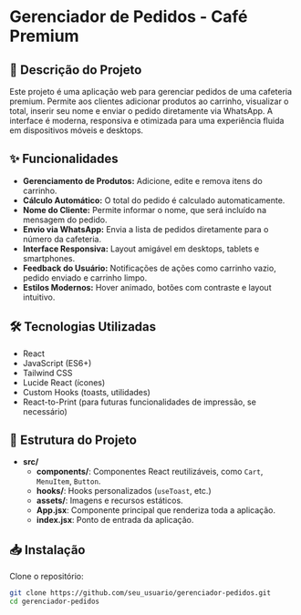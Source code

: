 # Gerenciador de Pedidos - Café Premium

## 🧾 Descrição do Projeto
Este projeto é uma aplicação web para gerenciar pedidos de uma cafeteria premium. Permite aos clientes adicionar produtos ao carrinho, visualizar o total, inserir seu nome e enviar o pedido diretamente via WhatsApp. A interface é moderna, responsiva e otimizada para uma experiência fluida em dispositivos móveis e desktops.

## ✨ Funcionalidades
- **Gerenciamento de Produtos:** Adicione, edite e remova itens do carrinho.
- **Cálculo Automático:** O total do pedido é calculado automaticamente.
- **Nome do Cliente:** Permite informar o nome, que será incluído na mensagem do pedido.
- **Envio via WhatsApp:** Envia a lista de pedidos diretamente para o número da cafeteria.
- **Interface Responsiva:** Layout amigável em desktops, tablets e smartphones.
- **Feedback do Usuário:** Notificações de ações como carrinho vazio, pedido enviado e carrinho limpo.
- **Estilos Modernos:** Hover animado, botões com contraste e layout intuitivo.

## 🛠 Tecnologias Utilizadas
- React
- JavaScript (ES6+)
- Tailwind CSS
- Lucide React (ícones)
- Custom Hooks (toasts, utilidades)
- React-to-Print (para futuras funcionalidades de impressão, se necessário)

## 📂 Estrutura do Projeto
- **src/**
  - **components/**: Componentes React reutilizáveis, como `Cart`, `MenuItem`, `Button`.
  - **hooks/**: Hooks personalizados (`useToast`, etc.)
  - **assets/**: Imagens e recursos estáticos.
  - **App.jsx**: Componente principal que renderiza toda a aplicação.
  - **index.jsx**: Ponto de entrada da aplicação.

## 📥 Instalação
Clone o repositório:
```bash
git clone https://github.com/seu_usuario/gerenciador-pedidos.git
cd gerenciador-pedidos
